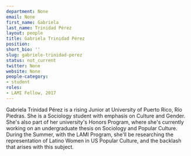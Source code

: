 ```yaml
---
department: None
email: None
first_name: Gabriela
last_name: Trinidad Pérez
layout: people
title: Gabriela Trinidad Pérez
position:
short_bio: ''
slug: gabriele-trinidad-perez
status: not_current
twitter: None
website: None
people-category:
- student
roles:
- LAMI Fellow, 2017
---
```


Gabriela Trinidad Pérez is a rising Junior at University of Puerto Rico, Río Piedras. She is a Sociology student with emphasis on Culture and Gender. She's also part of her university's Honors Program, where she's currently working on an undergraduate thesis on Sociology and Popular Culture. During the Summer, with the LAMI Program, she'll be researching the representation of Latino Women in US Popular Culture, and the backlash that arises with this subject.

